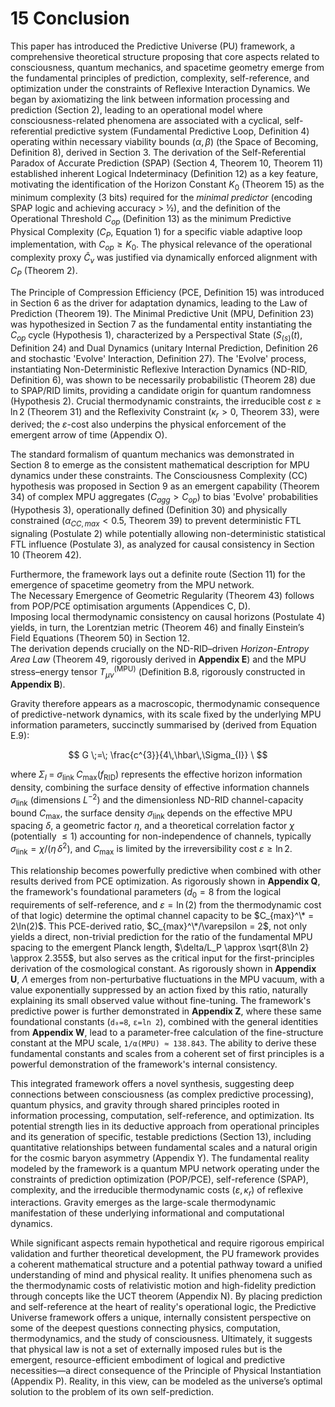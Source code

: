 # 15 Conclusion

This paper has introduced the Predictive Universe (PU) framework, a comprehensive theoretical structure proposing that core aspects related to consciousness, quantum mechanics, and spacetime geometry emerge from the fundamental principles of prediction, complexity, self-reference, and optimization under the constraints of Reflexive Interaction Dynamics. We began by axiomatizing the link between information processing and prediction (Section 2), leading to an operational model where consciousness-related phenomena are associated with a cyclical, self-referential predictive system (Fundamental Predictive Loop, Definition 4) operating within necessary viability bounds $(\alpha, \beta)$ (the Space of Becoming, Definition 8), derived in Section 3. The derivation of the Self-Referential Paradox of Accurate Prediction (SPAP) (Section 4, Theorem 10, Theorem 11) established inherent Logical Indeterminacy (Definition 12) as a key feature, motivating the identification of the Horizon Constant $K_0$ (Theorem 15) as the minimum complexity (3 bits) required for the *minimal predictor* (encoding SPAP logic and achieving accuracy > ½), and the definition of the Operational Threshold $C_{op}$ (Definition 13) as the minimum Predictive Physical Complexity ($C_P$, Equation 1) for a specific viable adaptive loop implementation, with $C_{op} \ge K_0$. The physical relevance of the operational complexity proxy $\hat{C}_v$ was justified via dynamically enforced alignment with $C_P$ (Theorem 2).

The Principle of Compression Efficiency (PCE, Definition 15) was introduced in Section 6 as the driver for adaptation dynamics, leading to the Law of Prediction (Theorem 19). The Minimal Predictive Unit (MPU, Definition 23) was hypothesized in Section 7 as the fundamental entity instantiating the $C_{op}$ cycle (Hypothesis 1), characterized by a Perspectival State ($S_{(s)}(t)$, Definition 24) and Dual Dynamics (unitary Internal Prediction, Definition 26 and stochastic 'Evolve' Interaction, Definition 27). The 'Evolve' process, instantiating Non-Deterministic Reflexive Interaction Dynamics (ND-RID, Definition 6), was shown to be necessarily probabilistic (Theorem 28) due to SPAP/RID limits, providing a candidate origin for quantum randomness (Hypothesis 2). Crucial thermodynamic constraints, the irreducible cost $\varepsilon \ge \ln 2$ (Theorem 31) and the Reflexivity Constraint ($\kappa_r > 0$, Theorem 33), were derived; the $\varepsilon$-cost also underpins the physical enforcement of the emergent arrow of time (Appendix O).

The standard formalism of quantum mechanics was demonstrated in Section 8 to emerge as the consistent mathematical description for MPU dynamics under these constraints. The Consciousness Complexity (CC) hypothesis was proposed in Section 9 as an emergent capability (Theorem 34) of complex MPU aggregates ($C_{agg} > C_{op}$) to bias 'Evolve' probabilities (Hypothesis 3), operationally defined (Definition 30) and physically constrained ($\alpha_{CC,max} < 0.5$, Theorem 39) to prevent deterministic FTL signaling (Postulate 2) while potentially allowing non-deterministic statistical FTL influence (Postulate 3), as analyzed for causal consistency in Section 10 (Theorem 42).

Furthermore, the framework lays out a definite route (Section 11) for the emergence of spacetime geometry from the MPU network.  
The Necessary Emergence of Geometric Regularity (Theorem 43) follows from POP/PCE optimisation arguments (Appendices C, D).  
Imposing local thermodynamic consistency on causal horizons (Postulate 4) yields, in turn, the Lorentzian metric (Theorem 46) and finally Einstein’s Field Equations (Theorem 50) in Section 12.  
The derivation depends crucially on the ND-RID–driven *Horizon-Entropy Area Law* (Theorem 49, rigorously derived in **Appendix E**) and the MPU stress–energy tensor $T_{\mu\nu}^{(\mathrm{MPU})}$ (Definition B.8, rigorously constructed in **Appendix B**).

Gravity therefore appears as a macroscopic, thermodynamic consequence of predictive-network dynamics, with its scale fixed by the underlying MPU information parameters, succinctly summarised by (derived from Equation E.9):

$$
G \;=\; \frac{c^{3}}{4\,\hbar\,\Sigma_{I}} \
$$

where $\displaystyle \Sigma_{I}\;=\;\sigma_{\text{link}}\;C_{\max}(f_{\text{RID}})$ represents the effective horizon information density, combining the surface density of effective information channels $\sigma_{\text{link}}$ (dimensions $L^{-2}$) and the dimensionless ND-RID channel-capacity bound $C_{\max}$, the surface density $\sigma_{\text{link}}$ depends on the effective MPU spacing $\delta$, a geometric factor $\eta$, and a theoretical correlation factor $\chi$ (potentially $\le 1$) accounting for non-independence of channels, typically $\sigma_{\text{link}} = \chi/(\eta\,\delta^{2})$, and $C_{\max}$ is limited by the irreversibility cost $\varepsilon\ge\ln 2$.

This relationship becomes powerfully predictive when combined with other results derived from PCE optimization. As rigorously shown in **Appendix Q**, the framework's foundational parameters ($d_0=8$ from the logical requirements of self-reference, and $\varepsilon=\ln(2)$ from the thermodynamic cost of that logic) determine the optimal channel capacity to be $C_{max}^\* = 2\ln(2)$. This PCE-derived ratio, $C_{max}^\*/\varepsilon = 2$, not only yields a direct, non-trivial prediction for the ratio of the fundamental MPU spacing to the emergent Planck length, $\delta/L_P \approx \sqrt{8\ln 2} \approx 2.355$, but also serves as the critical input for the first-principles derivation of the cosmological constant. As rigorously shown in **Appendix U**, $\Lambda$ emerges from non-perturbative fluctuations in the MPU vacuum, with a value exponentially suppressed by an action fixed by this ratio, naturally explaining its small observed value without fine-tuning. The framework's predictive power is further demonstrated in **Appendix Z**, where these same foundational constants (`d₀=8`, `ε=ln 2`), combined with the general identities from **Appendix W**, lead to a parameter-free calculation of the fine-structure constant at the MPU scale, `1/α(MPU) ≈ 138.843`. The ability to derive these fundamental constants and scales from a coherent set of first principles is a powerful demonstration of the framework's internal consistency.

This integrated framework offers a novel synthesis, suggesting deep connections between consciousness (as complex predictive processing), quantum physics, and gravity through shared principles rooted in information processing, computation, self-reference, and optimization. Its potential strength lies in its deductive approach from operational principles and its generation of specific, testable predictions (Section 13), including quantitative relationships between fundamental scales and a natural origin for the cosmic baryon asymmetry (Appendix Y). The fundamental reality modeled by the framework is a quantum MPU network operating under the constraints of prediction optimization (POP/PCE), self-reference (SPAP), complexity, and the irreducible thermodynamic costs ($\varepsilon, \kappa_r$) of reflexive interactions. Gravity emerges as the large-scale thermodynamic manifestation of these underlying informational and computational dynamics.

While significant aspects remain hypothetical and require rigorous empirical validation and further theoretical development, the PU framework provides a coherent mathematical structure and a potential pathway toward a unified understanding of mind and physical reality. It unifies phenomena such as the thermodynamic costs of relativistic motion and high-fidelity prediction through concepts like the UCT theorem (Appendix N). By placing prediction and self-reference at the heart of reality's operational logic, the Predictive Universe framework offers a unique, internally consistent perspective on some of the deepest questions connecting physics, computation, thermodynamics, and the study of consciousness. Ultimately, it suggests that physical law is not a set of externally imposed rules but is the emergent, resource-efficient embodiment of logical and predictive necessities—a direct consequence of the Principle of Physical Instantiation (Appendix P). Reality, in this view, can be modeled as the universe’s optimal solution to the problem of its own self-prediction.

